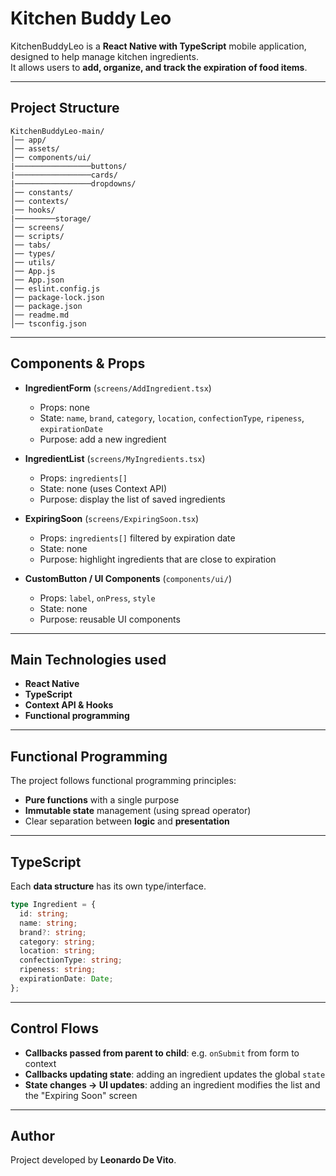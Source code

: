 # Kitchen Buddy Leo

KitchenBuddyLeo is a **React Native with TypeScript** mobile application, designed to help manage kitchen ingredients.  
It allows users to **add, organize, and track the expiration of food items**.  

---

## Project Structure
```
KitchenBuddyLeo-main/
│── app/ 
│── assets/  
│── components/ui/
|─────────────────buttons/
|─────────────────cards/
|─────────────────dropdowns/
│── constants/  
│── contexts/   
│── hooks/
|─────────storage/    
│── screens/
│── scripts/      
│── tabs/     
│── types/     
│── utils/     
│── App.js
│── App.json
│── eslint.config.js
│── package-lock.json
│── package.json
│── readme.md
│── tsconfig.json 
```

---

## Components & Props

- **IngredientForm** (`screens/AddIngredient.tsx`)  
  - Props: none  
  - State: `name`, `brand`, `category`, `location`, `confectionType`, `ripeness`, `expirationDate`  
  - Purpose: add a new ingredient  

- **IngredientList** (`screens/MyIngredients.tsx`)  
  - Props: `ingredients[]`  
  - State: none (uses Context API)  
  - Purpose: display the list of saved ingredients  

- **ExpiringSoon** (`screens/ExpiringSoon.tsx`)  
  - Props: `ingredients[]` filtered by expiration date  
  - State: none  
  - Purpose: highlight ingredients that are close to expiration  

- **CustomButton / UI Components** (`components/ui/`)  
  - Props: `label`, `onPress`, `style`  
  - State: none  
  - Purpose: reusable UI components  

---

## Main Technologies used
- **React Native**
- **TypeScript**
- **Context API & Hooks**
- **Functional programming**


---

## Functional Programming
The project follows functional programming principles:
- **Pure functions** with a single purpose  
- **Immutable state** management (using spread operator)  
- Clear separation between **logic** and **presentation**  

---

## TypeScript
Each **data structure** has its own type/interface.  

```ts
type Ingredient = {
  id: string;
  name: string;
  brand?: string;
  category: string;
  location: string;
  confectionType: string;
  ripeness: string;
  expirationDate: Date;
};
```


---

## Control Flows
- **Callbacks passed from parent to child**: e.g. `onSubmit` from form to context  
- **Callbacks updating state**: adding an ingredient updates the global `state`  
- **State changes → UI updates**: adding an ingredient modifies the list and the "Expiring Soon" screen  

---

## Author
Project developed by **Leonardo De Vito**.  








